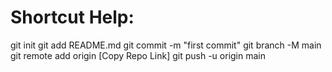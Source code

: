 # Shortcut Help:

git init
git add README.md
git commit -m "first commit"
git branch -M main
git remote add origin [Copy Repo Link]
git push -u origin main
